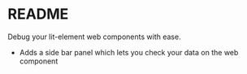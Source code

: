 # README #

Debug your lit-element web components with ease.

* Adds a side bar panel which lets you check your data on the web component